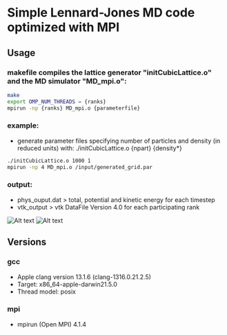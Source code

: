 # Simple Lennard-Jones MD code optimized with MPI


## Usage
### makefile compiles the lattice generator "initCubicLattice.o" and the MD simulator "MD_mpi.o":
```bash
make
export OMP_NUM_THREADS = {ranks}
mpirun -np {ranks} MD_mpi.o {parameterfile}
```
### example:
-   generate parameter files specifying number of particles and density (in reduced units) with: ./initCubicLattice.o {npart} {density*} 
```bash
./initCubicLattice.o 1000 1
mpirun -np 4 MD_mpi.o /input/generated_grid.par
```
### output:
-   phys_ouput.dat > total, potential and kinetic energy for each timestep 
-   vtk_output >  vtk DataFile Version 4.0 for each participating rank 

![Alt text](https://i.ibb.co/RHDtDhL/Mean-energy.png "Conservation of total Energy")
![Alt text](https://i.ibb.co/tsxQxt4/blocksbigw.png "Blocks Big")

## Versions
### gcc
- Apple clang version 13.1.6 (clang-1316.0.21.2.5) 
- Target: x86_64-apple-darwin21.5.0
- Thread model: posix
### mpi
- mpirun (Open MPI) 4.1.4
